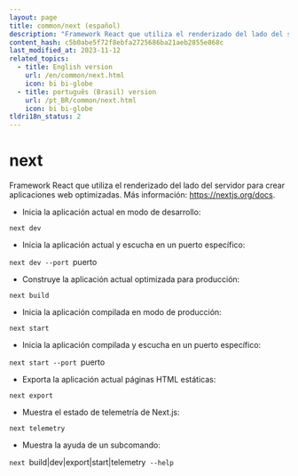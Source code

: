```yaml
---
layout: page
title: common/next (español)
description: "Framework React que utiliza el renderizado del lado del servidor para crear aplicaciones web optimizadas."
content_hash: c5b0abe5f72f8ebfa2725686ba21aeb2855e868c
last_modified_at: 2023-11-12
related_topics:
  - title: English version
    url: /en/common/next.html
    icon: bi bi-globe
  - title: português (Brasil) version
    url: /pt_BR/common/next.html
    icon: bi bi-globe
tldri18n_status: 2
---
```

# next

Framework React que utiliza el renderizado del lado del servidor para crear aplicaciones web optimizadas.
Más información: <https://nextjs.org/docs>.

- Inicia la aplicación actual en modo de desarrollo:

`next dev`

- Inicia la aplicación actual y escucha en un puerto específico:

`next dev --port `<span class="tldr-var badge badge-pill bg-dark-lm bg-white-dm text-white-lm text-dark-dm font-weight-bold">puerto</span>

- Construye la aplicación actual optimizada para producción:

`next build`

- Inicia la aplicación compilada en modo de producción:

`next start`

- Inicia la aplicación compilada y escucha en un puerto específico:

`next start --port `<span class="tldr-var badge badge-pill bg-dark-lm bg-white-dm text-white-lm text-dark-dm font-weight-bold">puerto</span>

- Exporta la aplicación actual páginas HTML estáticas:

`next export`

- Muestra el estado de telemetría de Next.js:

`next telemetry`

- Muestra la ayuda de un subcomando:

`next `<span class="tldr-var badge badge-pill bg-dark-lm bg-white-dm text-white-lm text-dark-dm font-weight-bold">build|dev|export|start|telemetry</span>` --help`
